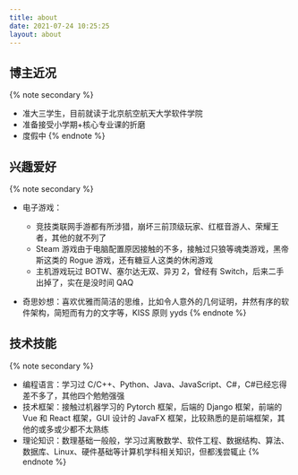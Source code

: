 ```yaml
---
title: about
date: 2021-07-24 10:25:25
layout: about
---
```


## 博主近况

{% note secondary %}

- 准大三学生，目前就读于北京航空航天大学软件学院
- 准备接受小学期+核心专业课的折磨
- 度假中
  {% endnote %}

## 兴趣爱好

{% note secondary %}

- 电子游戏：

  - 竞技类联网手游都有所涉猎，崩坏三前顶级玩家、红框音游人、荣耀王者，其他的就不列了
  - Steam 游戏由于电脑配置原因接触的不多，接触过只狼等魂类游戏，黑帝斯这类的 Rogue 游戏，还有糖豆人这类的休闲游戏
  - 主机游戏玩过 BOTW、塞尔达无双、异刃 2，曾经有 Switch，后来二手出掉了，实在是没时间 QAQ

- 奇思妙想：喜欢优雅而简洁的思维，比如令人意外的几何证明，井然有序的软件架构，简短而有力的文字等，KISS 原则 yyds
  {% endnote %}

## 技术技能

{% note secondary %}

- 编程语言：学习过 C/C++、Python、Java、JavaScript、C#，C#已经忘得差不多了，其他四个勉勉强强
- 技术框架：接触过机器学习的 Pytorch 框架，后端的 Django 框架，前端的 Vue 和 React 框架，GUI 设计的 JavaFX 框架，比较熟悉的是前端框架，其他的或多或少都不太熟练
- 理论知识：数理基础一般般，学习过离散数学、软件工程、数据结构、算法、数据库、Linux、硬件基础等计算机学科相关知识，但都浅尝辄止
  {% endnote %}
